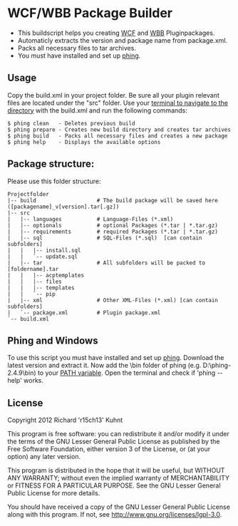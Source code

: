 WCF/WBB Package Builder
=======================
* This buildscript helps you creating [WCF](http://www.woltlab.com/de/) and [WBB](http://www.woltlab.com/de/) Pluginpackages.
* Automaticly extracts the version and package name from package.xml.
* Packs all necessary files to tar archives.
* You must have installed and set up [phing](http://www.phing.info/).

Usage
-----
Copy the build.xml in your project folder. Be sure all your plugin relevant files are located under the "src" folder. Use your [terminal to navigate to the directory](http://code.kliu.org/cmdopen/) with the build.xml and run the following commands:

```
$ phing clean   - Deletes previous build
$ phing prepare - Creates new build directory and creates tar archives
$ phing build   - Packs all necessary files and creates a new package
$ phing help    - Displays the available options
```

Package structure:
------------------
Please use this folder structure:

```
Projectfolder
|-- build                   # The build package will be saved here ([packagename]_v[version].tar[.gz])
|-- src
|   |-- languages           # Language-Files (*.xml)
|   |-- optionals           # optional Packages (*.tar | *.tar.gz)
|   |-- requirements        # required Packages (*.tar | *.tar.gz)
|   |-- sql                 # SQL-Files (*.sql)  [can contain subfolders]
|   |   |-- install.sql
|   |   `-- update.sql
|   |-- tar                 # All subfolders will be packed to [foldername].tar
|   |   |-- acptemplates
|   |   |-- files
|   |   |-- templates
|   |   `-- pip
|   |-- xml                 # Other XML-Files (*.xml) [can contain subfolders]
|   `-- package.xml         # Plugin package.xml
`-- build.xml
```

Phing and Windows
-----------------
To use this script you must have installed and set up [phing](http://www.phing.info/).
Download the latest version and extract it.
Now add the \bin folder of phing (e.g. D:\phing-2.4.9\bin) to your [PATH variable](http://geekswithblogs.net/renso/archive/2009/10/21/how-to-set-the-windows-path-in-windows-7.aspx).
Open the terminal and check if 'phing --help' works.

License
-------
Copyright 2012 Richard 'r15ch13' Kuhnt

This program is free software: you can redistribute it and/or modify
it under the terms of the GNU Lesser General Public License as published by
the Free Software Foundation, either version 3 of the License, or
(at your option) any later version.

This program is distributed in the hope that it will be useful,
but WITHOUT ANY WARRANTY; without even the implied warranty of
MERCHANTABILITY or FITNESS FOR A PARTICULAR PURPOSE. See the
GNU Lesser General Public License for more details.

You should have received a copy of the GNU Lesser General Public License
along with this program. If not, see <http://www.gnu.org/licenses/lgpl-3.0>.